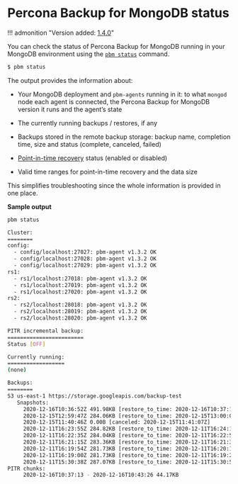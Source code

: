 # Percona Backup for MongoDB status

!!! admonition "Version added: [1.4.0](../release-notes/1.4.0.md)"

You can check the status of Percona Backup for MongoDB running in your MongoDB environment using the [`pbm status`](../reference/pbm-commands.md#pbm-status) command.

```{.bash data-prompt="$"}
$ pbm status
```

The output provides the information about:

* Your MongoDB deployment and `pbm-agents` running in it: to what `mongod` node each agent is connected, the Percona Backup for MongoDB version it runs and the agent’s state

* The currently running backups / restores, if any

* Backups stored in the remote backup storage: backup name, completion time, size and status (complete, canceled, failed)

* [Point-in-time recovery](../features/point-in-time-recovery.md) status (enabled or disabled)

* Valid time ranges for point-in-time recovery and the data size

This simplifies troubleshooting since the whole information is provided in one place.

**Sample output**

```{.bash .no-copy}
pbm status

Cluster:
========
config:
  - config/localhost:27027: pbm-agent v1.3.2 OK
  - config/localhost:27028: pbm-agent v1.3.2 OK
  - config/localhost:27029: pbm-agent v1.3.2 OK
rs1:
  - rs1/localhost:27018: pbm-agent v1.3.2 OK
  - rs1/localhost:27019: pbm-agent v1.3.2 OK
  - rs1/localhost:27020: pbm-agent v1.3.2 OK
rs2:
  - rs2/localhost:28018: pbm-agent v1.3.2 OK
  - rs2/localhost:28019: pbm-agent v1.3.2 OK
  - rs2/localhost:28020: pbm-agent v1.3.2 OK

PITR incremental backup:
========================
Status [OFF]

Currently running:
==================
(none)

Backups:
========
S3 us-east-1 https://storage.googleapis.com/backup-test
   Snapshots:
     2020-12-16T10:36:52Z 491.98KB [restore_to_time: 2020-12-16T10:37:13Z]
     2020-12-15T12:59:47Z 284.06KB [restore_to_time: 2020-12-15T13:00:08Z]
     2020-12-15T11:40:46Z 0.00B [canceled: 2020-12-15T11:41:07Z]
     2020-12-11T16:23:55Z 284.82KB [restore_to_time: 2020-12-11T16:24:16Z]
     2020-12-11T16:22:35Z 284.04KB [restore_to_time: 2020-12-11T16:22:56Z]
     2020-12-11T16:21:15Z 283.36KB [restore_to_time: 2020-12-11T16:21:36Z]
     2020-12-11T16:19:54Z 281.73KB [restore_to_time: 2020-12-11T16:20:15Z]
     2020-12-11T16:19:00Z 281.73KB [restore_to_time: 2020-12-11T16:19:21Z]
     2020-12-11T15:30:38Z 287.07KB [restore_to_time: 2020-12-11T15:30:59Z]
PITR chunks:
     2020-12-16T10:37:13 - 2020-12-16T10:43:26 44.17KB
```